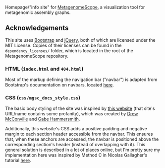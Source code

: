 Homepage/"info site" for
[MetagenomeScope](http://github.com/marbl/MetagenomeScope), a
visualization tool for metagenomic assembly graphs.

## Acknowledgements
This site uses [Bootstrap](http://getbootstrap.com/) and
[jQuery](http://jquery.com/), both of which are licensed under the MIT License.
Copies of their licenses can be found in the `dependency_licenses/` folder,
which is located in the root of the MetagenomeScope repository.

### HTML (`index.html` and `404.html`)

Most of the markup defining the navigation bar ("navbar") is adapted from
Bootstrap's documentation on navbars, located
[here](https://getbootstrap.com/docs/3.3/components/#navbar).

### CSS (`css/mgsc_docs_style.css`)

The basic body styling of the site was inspired by
[this website](http://bettermotherfuckingwebsite.com/)
(that site's URL/name contains some profanity), which was created by
[Drew McConville](https://twitter.com/drew_mc) and
[Gabe Hammersmith](https://twitter.com/gabehammersmith).

Additionally, this website's CSS adds a positive padding and negative margin
to each section header accessible from the navbar. This ensures that, when these
anchors are accessed, the navbar is positioned above the corresponding section's
header (instead of overlapping with it).
This general solution is described in a lot of places online, but I'm pretty
sure my implementation here was inspired by Method C in Nicolas Gallagher's
tutorial [here](http://nicolasgallagher.com/jump-links-and-viewport-positioning/demo/#method-C).
